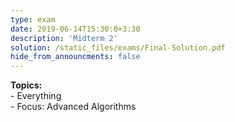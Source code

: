```yaml
---
type: exam
date: 2019-06-14T15:30:0+3:30
description: 'Midterm 2'
solution: /static_files/exams/Final-Solution.pdf
hide_from_announcments: false
---
```

**Topics:**
<br> - Everything
<br> - Focus: Advanced Algorithms
